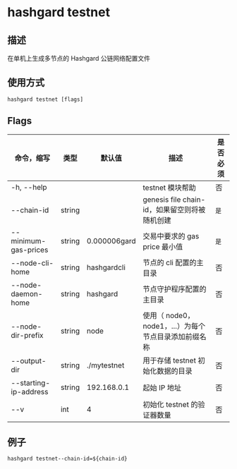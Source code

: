 # hashgard testnet

## 描述

在单机上生成多节点的 Hashgard 公链网络配置文件

## 使用方式

```
hashgard testnet [flags]
```

## Flags

| 命令，缩写            | 类型   | 默认值       | 描述                                                 | 是否必须 |
| --------------------- | ------ | ------------ | ---------------------------------------------------- | -------- |
| -h, --help            |        |              | testnet 模块帮助                                     | 否       |
| --chain-id            | string |              | genesis file chain-id，如果留空则将被随机创建        | `是`     |
| --minimum-gas-prices  | string | 0.000006gard | 交易中要求的 gas price 最小值                        | `是`     |
| --node-cli-home       | string | hashgardcli  | 节点的 cli 配置的主目录                              | 否       |
| --node-daemon-home    | string | hashgard     | 节点守护程序配置的主目录                             | 否       |
| --node-dir-prefix     | string | node         | 使用（ node0，node1，...）为每个节点目录添加前缀名称 | 否       |
| --output-dir          | string | ./mytestnet  | 用于存储 testnet 初始化数据的目录                    | 否       |
| --starting-ip-address | string | 192.168.0.1  | 起始 IP 地址                                         | 否       |
| --v                   | int    | 4            | 初始化 testnet 的验证器数量                          | 否       |

## 例子

`hashgard testnet--chain-id=${chain-id}`
